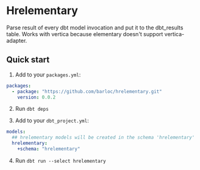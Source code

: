 # Hrelementary

Parse result of every dbt model invocation and put it to the dbt_results table. Works with vertica because elementary doesn't support vertica-adapter.

## Quick start

1. Add to your `packages.yml`:

```yml packages.yml
packages:
  - package: "https://github.com/barloc/hrelementary.git"
    version: 0.0.2
```

2. Run `dbt deps`

3. Add to your `dbt_project.yml`:

```yml
models:
  ## hrelementary models will be created in the schema 'hrelementary'
  hrelementary:
    +schema: "hrelementary"
```

4. Run `dbt run --select hrelementary`
